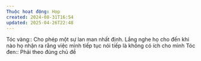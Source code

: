 ```yaml
---
Thuộc hoạt động: Họp
created: 2024-08-31T16:54
updated: 2025-04-26T22:48
---
```


Tóc vàng:: Cho phép một sự lan man nhất định. Lắng nghe họ cho đến khi nào họ nhận ra rằng việc mình tiếp tục nói tiếp là không có ích cho mình
Tóc đen:: Phải theo đúng chủ đề

